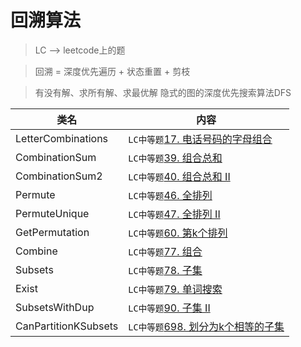 # 回溯算法  
> LC --> leetcode上的题

> 回溯 = 深度优先遍历 + 状态重置 + 剪枝

> 有没有解、求所有解、求最优解
> 隐式的图的深度优先搜索算法DFS

类名|内容
---|---
LetterCombinations | `LC中等题`[17. 电话号码的字母组合](https://leetcode-cn.com/problems/letter-combinations-of-a-phone-number/)
CombinationSum | `LC中等题`[39. 组合总和](https://leetcode-cn.com/problems/combination-sum/submissions/)
CombinationSum2 | `LC中等题`[40. 组合总和 II](https://leetcode-cn.com/problems/combination-sum-ii/submissions/)
Permute | `LC中等题`[46. 全排列](https://leetcode-cn.com/problems/permutations/)
PermuteUnique | `LC中等题`[47. 全排列 II](https://leetcode-cn.com/problems/permutations-ii/submissions/)
GetPermutation | `LC中等题`[60. 第k个排列](https://leetcode-cn.com/problems/permutation-sequence/submissions/)
Combine | `LC中等题`[77. 组合](https://leetcode-cn.com/problems/combinations/submissions/)
Subsets | `LC中等题`[78. 子集](https://leetcode-cn.com/problems/subsets/)
Exist | `LC中等题`[79. 单词搜索](https://leetcode-cn.com/problems/word-search/)
SubsetsWithDup | `LC中等题`[90. 子集 II](https://leetcode-cn.com/problems/subsets-ii/)
CanPartitionKSubsets | `LC中等题`[698. 划分为k个相等的子集](https://leetcode-cn.com/problems/partition-to-k-equal-sum-subsets/comments/)

